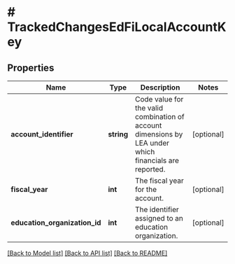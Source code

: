# # TrackedChangesEdFiLocalAccountKey

## Properties

Name | Type | Description | Notes
------------ | ------------- | ------------- | -------------
**account_identifier** | **string** | Code value for the valid combination of account dimensions by LEA under which financials are reported. | [optional]
**fiscal_year** | **int** | The fiscal year for the account. | [optional]
**education_organization_id** | **int** | The identifier assigned to an education organization. | [optional]

[[Back to Model list]](../../README.md#models) [[Back to API list]](../../README.md#endpoints) [[Back to README]](../../README.md)
